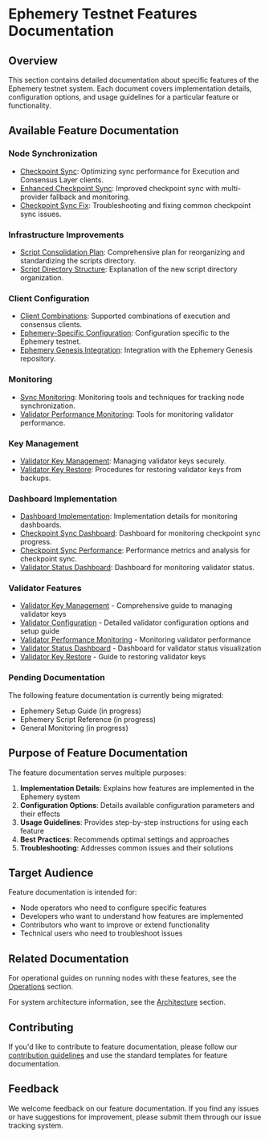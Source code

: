 # Ephemery Testnet Features Documentation

## Overview

This section contains detailed documentation about specific features of the Ephemery testnet system. Each document covers implementation details, configuration options, and usage guidelines for a particular feature or functionality.

## Available Feature Documentation

### Node Synchronization

- [Checkpoint Sync](./CHECKPOINT_SYNC.md): Optimizing sync performance for Execution and Consensus Layer clients.
- [Enhanced Checkpoint Sync](./ENHANCED_CHECKPOINT_SYNC.md): Improved checkpoint sync with multi-provider fallback and monitoring.
- [Checkpoint Sync Fix](./CHECKPOINT_SYNC_FIX.md): Troubleshooting and fixing common checkpoint sync issues.

### Infrastructure Improvements

- [Script Consolidation Plan](./SCRIPT_CONSOLIDATION_PLAN.md): Comprehensive plan for reorganizing and standardizing the scripts directory.
- [Script Directory Structure](./SCRIPT_DIRECTORY_STRUCTURE.md): Explanation of the new script directory organization.

### Client Configuration

- [Client Combinations](./CLIENT_COMBINATIONS.md): Supported combinations of execution and consensus clients.
- [Ephemery-Specific Configuration](./EPHEMERY_SPECIFIC.md): Configuration specific to the Ephemery testnet.
- [Ephemery Genesis Integration](./EPHEMERY_GENESIS_INTEGRATION.md): Integration with the Ephemery Genesis repository.

### Monitoring

- [Sync Monitoring](./SYNC_MONITORING.md): Monitoring tools and techniques for tracking node synchronization.
- [Validator Performance Monitoring](./VALIDATOR_PERFORMANCE_MONITORING.md): Tools for monitoring validator performance.

### Key Management

- [Validator Key Management](./VALIDATOR_KEY_MANAGEMENT.md): Managing validator keys securely.
- [Validator Key Restore](./VALIDATOR_KEY_RESTORE.md): Procedures for restoring validator keys from backups.

### Dashboard Implementation

- [Dashboard Implementation](./DASHBOARD_IMPLEMENTATION.md): Implementation details for monitoring dashboards.
- [Checkpoint Sync Dashboard](./CHECKPOINT_SYNC_DASHBOARD.md): Dashboard for monitoring checkpoint sync progress.
- [Checkpoint Sync Performance](./CHECKPOINT_SYNC_PERFORMANCE.md): Performance metrics and analysis for checkpoint sync.
- [Validator Status Dashboard](./VALIDATOR_STATUS_DASHBOARD.md): Dashboard for monitoring validator status.

### Validator Features

- [Validator Key Management](./VALIDATOR_KEY_MANAGEMENT.md) - Comprehensive guide to managing validator keys
- [Validator Configuration](./VALIDATOR_CONFIGURATION.md) - Detailed validator configuration options and setup guide
- [Validator Performance Monitoring](./VALIDATOR_PERFORMANCE_MONITORING.md) - Monitoring validator performance
- [Validator Status Dashboard](./VALIDATOR_STATUS_DASHBOARD.md) - Dashboard for validator status visualization
- [Validator Key Restore](./VALIDATOR_KEY_RESTORE.md) - Guide to restoring validator keys

### Pending Documentation

The following feature documentation is currently being migrated:

- Ephemery Setup Guide (in progress)
- Ephemery Script Reference (in progress)
- General Monitoring (in progress)

## Purpose of Feature Documentation

The feature documentation serves multiple purposes:

1. **Implementation Details**: Explains how features are implemented in the Ephemery system
2. **Configuration Options**: Details available configuration parameters and their effects
3. **Usage Guidelines**: Provides step-by-step instructions for using each feature
4. **Best Practices**: Recommends optimal settings and approaches
5. **Troubleshooting**: Addresses common issues and their solutions

## Target Audience

Feature documentation is intended for:

- Node operators who need to configure specific features
- Developers who want to understand how features are implemented
- Contributors who want to improve or extend functionality
- Technical users who need to troubleshoot issues

## Related Documentation

For operational guides on running nodes with these features, see the [Operations](../OPERATIONS/) section.

For system architecture information, see the [Architecture](../ARCHITECTURE/) section.

## Contributing

If you'd like to contribute to feature documentation, please follow our [contribution guidelines](../DEVELOPMENT/CONTRIBUTING.md) and use the standard templates for feature documentation.

## Feedback

We welcome feedback on our feature documentation. If you find any issues or have suggestions for improvement, please submit them through our issue tracking system. 